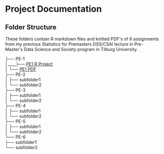 # Project Documentation

## Folder Structure

These folders contain R markdown files and knitted PDF's of 6 assignments from my previous Statistics for Premasters DSS/CSAI lecture in Pre-Master's Data Science and Society program in Tilburg University.

├── PE-1 <br />
│____├── [PE1 R Project](PE1/PE1.Rmd) <br />
│   └── [PE1 PDF](PE1/PE1.pdf) <br />
├── PE-2 <br />
│   ├── subfolder1 <br />
│   └── subfolder2 <br />
├── PE-3 <br />
│   ├── subfolder1 <br />
│   └── subfolder2 <br />
├── PE-4 <br />
│   ├── subfolder1 <br />
│   └── subfolder2 <br />
├── PE-5 <br />
│   ├── subfolder1 <br />
│   └── subfolder2 <br />
└── PE-6 <br />
    ├── subfolder1 <br />
    └── subfolder2 <br />

